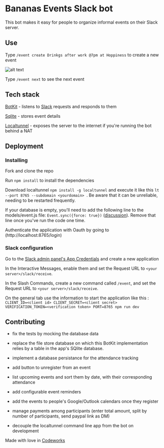 # Bananas Events Slack bot

This bot makes it easy for people to organize informal events on their Slack server.



## Use

Type ```/event create Drinkgs after work @7pm at Hoppiness``` to create a new event


![alt text](https://media.giphy.com/media/12r1EByyzocQow/giphy.gif "Bananas Events animated gif")

Type ```/event next``` to see the next event

## Tech stack

[BotKit](https://github.com/howdyai/botkit) - listens to [Slack](https://api.slack.com) requests and responds to them

[Sqlite](https://github.com/sequelize/sequelize) - stores event details

[Localtunnel](https://github.com/localtunnel/localtunnel) - exposes the server to the internet if you're running the bot behind a NAT

## Deployment

### Installing

Fork and clone the repo

Run `npm install` to install the dependencies

Download localtunnel `npm install -g localtunnel` and execute it like this `lt --port 8765 --subdomain <yourdomain> `. Be aware that it can be unreliable, needing to be restarted frequently.

If your database is empty, you'll need to add the following line to the models/event.js file:
`Event.sync({force: true})` ([discussion](https://stackoverflow.com/a/39689092/925517)).
Remove that line once you've run the code one time.

Authenticate the application with Oauth by going to (http://localhost:8765/login)

### Slack configuration

Go to the [Slack admin panel's App  Credentials](https://api.slack.com/apps/) and create a new application

In the Interactive Messages, enable them and set the Request URL to `<your server>/slack/receive`.

In the Slash Commands, create a new command called `/event`, and set the Request URL to `<your server>/slack/receive`.

On the general tab use the information to start the application like this : `CLIENT_ID=<client id> CLIENT_SECRET=<client secret> VERIFICATION_TOKEN=<verification token> PORT=8765 npm run dev`

## Contributing

- fix the tests by mocking the database data

- replace the file store database on which this BotKit implementation relies by a table in the app's SQlite database.

- implement a database persistance for the attendance tracking

- add button to unregister from an event

- list upcoming events and sort them by date, with their corresponding attendance

- add configurable event reminders

- add the events to people's Google/Outlook calendars once they register

- manage payments among participants (enter total amount, split by number of participants, send paypal link as DM)

- decouple the localtunnel command line app from the bot on development


Made with love in [Codeworks](http://www.codeworks.me)
